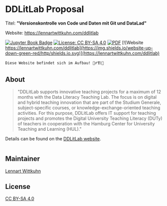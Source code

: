 # DDLitLab Proposal

Titel: **"Versionskontrolle von Code und Daten mit Git und DataLad"**

Website: https://lennartwittkuhn.com/ddlitlab

[![Jupyter Book Badge](https://jupyterbook.org/badge.svg)](https://github.com/lnnrtwttkhn/ddtlitlab)
[![License: CC BY-SA 4.0](https://img.shields.io/badge/License-CC%20BY--SA%204.0-lightgrey.svg)](https://creativecommons.org/licenses/by-sa/4.0/)
[![PDF](https://img.shields.io/badge/Antrag-PDF-<COLOR>.svg)](https://github.com/lnnrtwttkhn/ddtlitlab/releases/download/submission/DDLitLab_Antragsformular_2023_Wittkuhn_Schuck_Git_Unsigned.pdf)
[![Website https://lennartwittkuhn.com/ddlitlab](https://img.shields.io/website-up-down-green-red/http/shields.io.svg)](https://lennartwittkuhn.com/ddlitlab)

```{note}
Diese Website befindet sich im Aufbau! 👷‍♂️🏗🚚
```

## About

> "DDLitLab supports innovative teaching projects for a maximum of 12 months with the Data Literacy Teaching Lab. The focus is on digital and hybrid teaching innovation that are part of the Studium Generale, subject-specific courses, or knowledge-exchange-oriented teaching activities. For this purpose, DDLitLab offers IT support for teaching projects and promotes the Digital University Teaching Literacy (DUTy) of teachers in cooperation with the Hamburg Center for University Teaching and Learning (HUL)."

Details can be found on the [DDLitLab website](https://www.isa.uni-hamburg.de/en/ddlitlab/data-literacy-lehrlabor.html).

```{tableofcontents}
```

## Maintainer

[Lennart Wittkuhn](mailto:wittkuhn@mpib-berlin.mpg.de)

## License

[CC BY-SA 4.0](https://creativecommons.org/licenses/by-sa/4.0/)
